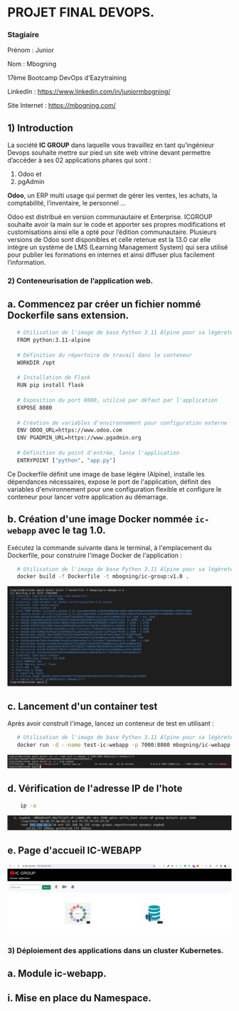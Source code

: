 # PROJET FINAL DEVOPS. 
 ### Stagiaire

Prénom : Junior

Nom : Mbogning

17ème Bootcamp DevOps  d'Eazytraining

LinkedIn : https://www.linkedin.com/in/juniormbogning/

Site Internet : https://mbogning.com/


## **1) Introduction**

La société **IC GROUP** dans laquelle vous travaillez en tant qu’ingénieur Devops souhaite mettre sur pied un site web vitrine devant permettre d’accéder à ses 02 applications phares qui sont :  

1) Odoo et 
1) pgAdmin 

**Odoo**, un ERP multi usage qui permet de gérer les ventes, les achats, la comptabilité, l’inventaire, le personnel …  

Odoo est distribué en version communautaire et Enterprise. ICGROUP souhaite avoir la main sur le code et apporter ses propres modifications et customisations ainsi elle a opté pour l’édition communautaire.  Plusieurs versions de Odoo sont disponibles et celle retenue est la 13.0 car elle intègre un système de LMS (Learning Management System) qui sera utilisé pour publier les formations en internes et ainsi diffuser plus facilement l’information.  

### **2) Conteneurisation de l’application web.** 

## **a. Commencez par créer un fichier nommé Dockerfile sans extension.**

```bash
   # Utilisation de l'image de base Python 3.11 Alpine pour sa légèreté
   FROM python:3.11-alpine
   
   # Définition du répertoire de travail dans le conteneur
   WORKDIR /opt
   
   # Installation de Flask
   RUN pip install flask
   
   # Exposition du port 8080, utilisé par défaut par l'application
   EXPOSE 8080
   
   # Création de variables d'environnement pour configuration externe
   ENV ODOO_URL=https://www.odoo.com
   ENV PGADMIN_URL=https://www.pgadmin.org
   
   # Définition du point d'entrée, lance l'application
   ENTRYPOINT ["python", "app.py"]
```
Ce Dockerfile définit une image de base légère (Alpine), installe les dépendances nécessaires, expose le port de l'application, définit des variables d'environnement pour une configuration flexible et configure le conteneur pour lancer votre application au démarrage.

## **b. Création d'une image Docker nommée `ic-webapp` avec le tag 1.0.**
Exécutez la commande suivante dans le terminal, à l'emplacement du Dockerfile, pour construire l'image Docker de l'application :
```bash
   # Utilisation de l'image de base Python 3.11 Alpine pour sa légèreté
   docker build -f Dockerfile -t mbogning/ic-group:v1.0 .
```
![](images/build-image.png)

## **c. Lancement d'un container test**
Après avoir construit l'image, lancez un conteneur de test en utilisant :
```bash
   # Utilisation de l'image de base Python 3.11 Alpine pour sa légèreté
   docker run -d --name test-ic-webapp -p 7000:8080 mbogning/ic-webapp:v1.0
```
![](images/run-container.png)

## **d. Vérification de l'adresse IP de l'hote**
```bash
    ip -a
```
![](images/verify-ip-adress.png)

## **e. Page d'accueil IC-WEBAPP**

![](images/ic-webapp-homepage.png)

### **3) Déploiement des applications dans un cluster Kubernetes.** 
## **a. Module ic-webapp.**
## **i. Mise en place du Namespace.**

